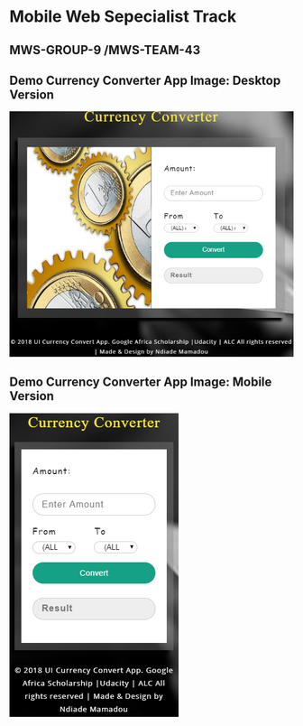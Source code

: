 # Mobile Web Sepecialist Track

## MWS-GROUP-9 /MWS-TEAM-43

Demo Currency  Converter App Image: Desktop Version
---

![alt text](https://github.com/ndiadedev/Currency-Converter/blob/master/assets/images/desktop-version.png "mws-group-9-mws-team-43")

Demo Currency  Converter App Image: Mobile Version
---

![alt text](https://github.com/ndiadedev/Currency-Converter/blob/master/assets/images/mobile-version.png "mws-group-9-mws-team-43")